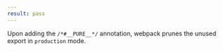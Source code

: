 ```yaml
---
result: pass
---
```


Upon adding the `/*#__PURE__*/` annotation, webpack prunes the unused export in `production` mode.
